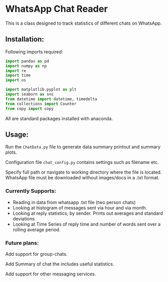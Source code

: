 # WhatsApp Chat Reader
This is a class designed to track statistics of different chats on WhatsApp.

## Installation:
Following imports required:
```python
import pandas as pd
import numpy as np
import re
import time
import os

import matplotlib.pyplot as plt
import seaborn as sns
from datetime import datetime, timedelta
from collections import Counter
from copy import copy
```
All are standard packages installed with anaconda.

## Usage:
Run the `ChatData.py` file to generate data summary printout and summary plots.

Configuration file `chat_config.py` contains settings such as filename etc.

Specify full path or navigate to working directory where the file is located.
WhatsApp file must be downloaded without images/docs in a .txt format.

### Currently Supports:
- Reading in data from whatsapp .txt file (two person chats)
- Looking at histogram of messages sent via hour and via month.
- Looking at reply statistics, by sender. Prints out averages and standard deviations
- Looking at Time Series of reply time and number of words sent over a rolling average period.

### Future plans:
Add support for group-chats.

Add Summary of chat the includes useful statistics.

Add support for other messaging services.

